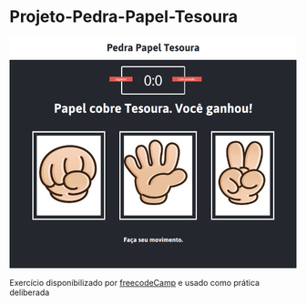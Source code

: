 # Projeto-Pedra-Papel-Tesoura

![alt text](https://github.com/pipibodock/Projeto-Pedra-Papel-Tesoura/blob/master/imagens/print-projeto.png)


Exercício disponibilizado por [freecodeCamp](https://www.youtube.com/watch?v=jaVNP3nIAv0&t=406s0) e usado como prática deliberada
